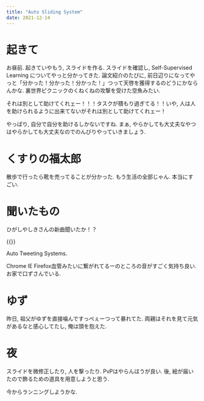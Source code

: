 ```yaml
---
title: "Auto Sliding System"
date: 2021-12-14
---
```


# 起きて
お昼前. 起きていやもう, スライドを作る. スライドを確認し, Self-Supervised Learning についてやっと分かってきた. 論文紹介のたびに, 前日辺りになってやっと「分かった！分かった！分かった！」つって天啓を獲得するのどうにかならんかな. 裏世界ピクニックのくねくねの攻撃を受けた空魚みたい.

それは別として助けてくれェー！！！タスクが積もり過ぎてる！！いや, 人は人を助けられるように出来てないがそれは別として助けてくれェー！

やっぱり, 自分で自分を助けるしかないですね. まぁ, やらかしても大丈夫なやつはやらかしても大丈夫なのでのんびりやっていきましょう.

# くすりの福太郎
散歩で行ったら靴を売ってることが分かった. もう生活の全部じゃん. 本当にすごい.

# 聞いたもの
ひがしやしきさんの新曲聞いたか！？

{{<bandcamp-album id="132832922" layout="large">}}

Auto Tweeting Systems.

Chrome IE Firefox血管みたいに繋がれてるーのところの音がすごく気持ち良い. お家で口ずさんでいる.

# ゆず
昨日, 祖父がゆずを直接噛んですっぺぇーつって暴れてた. 両親はそれを見て元気があるなと感心してたし, 俺は頭を抱えた.
# 夜
スライドを微修正したり, 人を撃ったり. PvPはやらんほうが良い. 後, 絵が届いたので飾るための道具を用意しようと思う.

今からランニングしようかな.